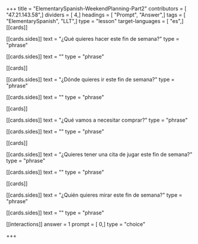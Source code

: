 +++
title = "ElementarySpanish-WeekendPlanning-Part2"
contributors = [ "47.21.143.58",]
dividers = [ 4,]
headings = [ "Prompt", "Answer",]
tags = [ "ElementarySpanish", "LLT",]
type = "lesson"
target-languages = [ "es",]
[[cards]]

[[cards.sides]]
text = "¿Qué quieres hacer este fin de semana?"
type = "phrase"

[[cards.sides]]
text = ""
type = "phrase"

[[cards]]

[[cards.sides]]
text = "¿Dónde quieres ir este fin de semana?"
type = "phrase"

[[cards.sides]]
text = ""
type = "phrase"

[[cards]]

[[cards.sides]]
text = "¿Qué vamos a necesitar comprar?"
type = "phrase"

[[cards.sides]]
text = ""
type = "phrase"

[[cards]]

[[cards.sides]]
text = "¿Quieres tener una cita de jugar este fin de semana?"
type = "phrase"

[[cards.sides]]
text = ""
type = "phrase"

[[cards]]

[[cards.sides]]
text = "¿Quién quieres mirar este fin de semana?"
type = "phrase"

[[cards.sides]]
text = ""
type = "phrase"

[[interactions]]
answer = 1
prompt = [ 0,]
type = "choice"

+++
